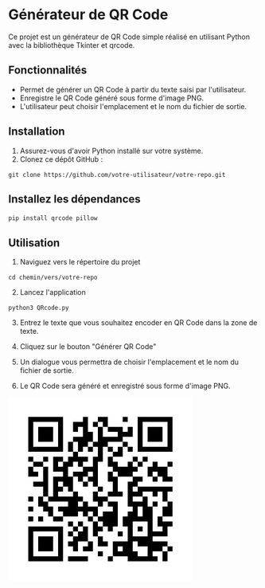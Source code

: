 # Générateur de QR Code

Ce projet est un générateur de QR Code simple réalisé en utilisant Python avec la bibliothèque Tkinter et qrcode.

## Fonctionnalités

- Permet de générer un QR Code à partir du texte saisi par l'utilisateur.
- Enregistre le QR Code généré sous forme d'image PNG.
- L'utilisateur peut choisir l'emplacement et le nom du fichier de sortie.


## Installation

1. Assurez-vous d'avoir Python installé sur votre système.
2. Clonez ce dépôt GitHub :

```shell
git clone https://github.com/votre-utilisateur/votre-repo.git
```

## Installez les dépendances 
```shell
pip install qrcode pillow
```

## Utilisation

1. Naviguez vers le répertoire du projet 

```shell
cd chemin/vers/votre-repo
```
2. Lancez l'application 
```shell
python3 QRcode.py
```
3. Entrez le texte que vous souhaitez encoder en QR Code dans la zone de texte.
   
4. Cliquez sur le bouton "Générer QR Code" 
   
5. Un dialogue vous permettra de choisir l'emplacement et le nom du fichier de sortie.
   
6. Le QR Code sera généré et enregistré sous forme d'image PNG.



![Capture d'écran 1](./git.png)



